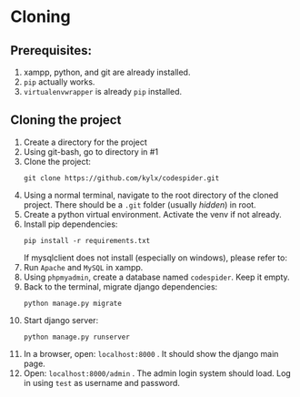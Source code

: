 # Cloning


## Prerequisites:
1. xampp, python, and git are already installed.
2. `pip` actually works.
3. `virtualenvwrapper` is already `pip` installed.
   
## Cloning the project

1. Create a directory for the project
2. Using git-bash, go to directory in #1
3.  Clone the project:
    ```
    git clone https://github.com/kylx/codespider.git
    ```
4.  Using a normal terminal, navigate to the root directory of the cloned project. There should be a `.git` folder (usually *hidden*) in root.
5.  Create a python virtual environment. Activate the venv if not already.
6.  Install pip dependencies:
    ```
    pip install -r requirements.txt
    ```
    If mysqlclient does not install (especially on windows), please refer to: [](https://stackoverflow.com/questions/51294268/pip-install-mysqlclient-returns-fatal-error-c1083-cannot-open-file-mysql-h)
7.  Run `Apache` and `MySQL` in xampp.
8.  Using `phpmyadmin`, create a database named `codespider`. Keep it empty.
9.  Back to the terminal, migrate django dependencies:
    ```
    python manage.py migrate
    ```
10. Start django server:
    ```
    python manage.py runserver
    ```
11. In a browser, open: `localhost:8000` . It should show the django main page.
12. Open: `localhost:8000/admin` . The admin login system should load. Log in using `test` as username and password.
